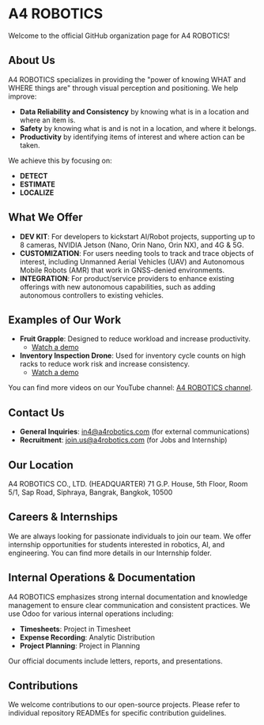 # A4 ROBOTICS

Welcome to the official GitHub organization page for A4 ROBOTICS!

## About Us

A4 ROBOTICS specializes in providing the "power of knowing WHAT and WHERE things are" through visual perception and positioning. We help improve:

*   **Data Reliability and Consistency** by knowing what is in a location and where an item is.
*   **Safety** by knowing what is and is not in a location, and where it belongs.
*   **Productivity** by identifying items of interest and where action can be taken.

We achieve this by focusing on:
*   **DETECT**
*   **ESTIMATE**
*   **LOCALIZE**

## What We Offer

*   **DEV KIT**: For developers to kickstart AI/Robot projects, supporting up to 8 cameras, NVIDIA Jetson (Nano, Orin Nano, Orin NX), and 4G & 5G.
*   **CUSTOMIZATION**: For users needing tools to track and trace objects of interest, including Unmanned Aerial Vehicles (UAV) and Autonomous Mobile Robots (AMR) that work in GNSS-denied environments.
*   **INTEGRATION**: For product/service providers to enhance existing offerings with new autonomous capabilities, such as adding autonomous controllers to existing vehicles.

## Examples of Our Work

*   **Fruit Grapple**: Designed to reduce workload and increase productivity.
    *   [Watch a demo](https://www.youtube.com/watch?v=RcUqBwOv3lU)
*   **Inventory Inspection Drone**: Used for inventory cycle counts on high racks to reduce work risk and increase consistency.
    *   [Watch a demo](https://www.youtube.com/watch?v=KxZqZfwC5Bo)

You can find more videos on our YouTube channel: [A4 ROBOTICS channel](https://www.youtube.com/@a4robotics).

## Contact Us

*   **General Inquiries**: in4@a4robotics.com (for external communications)
*   **Recruitment**: join.us@a4robotics.com  (for Jobs and Internship)

## Our Location

A4 ROBOTICS CO., LTD. (HEADQUARTER)
71 G.P. House, 5th Floor, Room 5/1, Sap Road, Siphraya, Bangrak, Bangkok, 10500

## Careers & Internships

We are always looking for passionate individuals to join our team. We offer internship opportunities for students interested in robotics, AI, and engineering. You can find more details in our Internship folder.

## Internal Operations & Documentation

A4 ROBOTICS emphasizes strong internal documentation and knowledge management to ensure clear communication and consistent practices. We use Odoo for various internal operations including:

*   **Timesheets**: Project in Timesheet
*   **Expense Recording**: Analytic Distribution
*   **Project Planning**: Project in Planning

Our official documents include letters, reports, and presentations.

## Contributions

We welcome contributions to our open-source projects. Please refer to individual repository READMEs for specific contribution guidelines.
